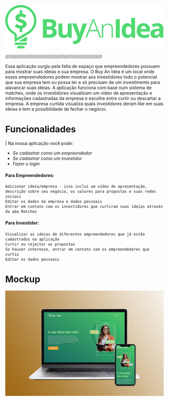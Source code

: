 ![Logo - BAI](src/assets/logo_1.svg)

/////////////////////////////////////////////////////////////

Essa aplicação surgiu pela falta de espaço que empreendedores possuem para mostrar suas ideias e sua empresa. O Buy An Idea é um local onde esses empreendedores podem mostrar aos investidores todo o potencial que sua empresa tem ou possa ter e só precisam de um investimento para alavancar suas ideias. A aplicação funciona com base num sistema de matches, onde os investidores visualizam um vídeo de apresentação e informações cadastradas da empresa e escolhe entre curtir ou descartar a empresa. A empresa curtida visualiza quais investidores deram like em suas ideias e tem a possibilidade de fechar o negócio.

# Funcionalidades

| Na nossa aplicação você pode:

- _Se cadastrar como um empreendedor_
- _Se cadastrar como um investidor_
- _Fazer o login_

#### Para Empreendedores:

    Adicionar ideia/empresa - isso inclui um vídeo de apresentação, descrição sobre seu negócio, os valores para propostas e suas redes sociais
    Editar os dados da empresa e dados pessoais
    Entrar em contato com os investidores que curtiram suas ideias através da aba Matches

#### Para Investidor:

    Visualizar as ideias de diferentes empreendedores que já estão cadastrados na aplicação
    Curtir ou rejeitar as propostas
    Se houver interesse, entrar em contato com os empreendedores que curtiu
    Editar os dados pessoais

# Mockup

![Mockup - BAI](src/assets/buy.jpg)
